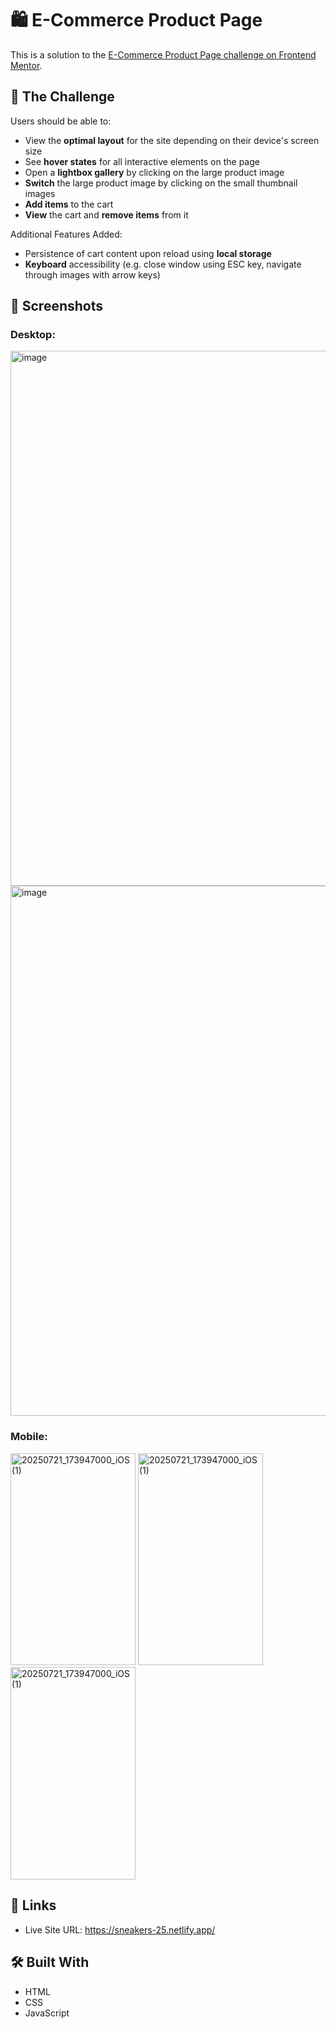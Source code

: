 # 🛍️ E-Commerce Product Page
This is a solution to the [E-Commerce Product Page challenge on Frontend Mentor](https://www.frontendmentor.io/challenges/ecommerce-product-page-UPsZ9MJp6).

## 🎯 The Challenge
Users should be able to:
- View the **optimal layout** for the site depending on their device's screen size
- See **hover states** for all interactive elements on the page
- Open a **lightbox gallery** by clicking on the large product image
- **Switch** the large product image by clicking on the small thumbnail images
- **Add items** to the cart
- **View** the cart and **remove items** from it

Additional Features Added:
- Persistence of cart content upon reload using **local storage**
- **Keyboard** accessibility (e.g. close window using ESC key, navigate through images with arrow keys)

## 📸 Screenshots
### Desktop:
<img width="1630" height="856" alt="image" src="https://github.com/user-attachments/assets/40556be1-71db-4ce4-abb1-55f669250624" />

<img width="1510" height="848" alt="image" src="https://github.com/user-attachments/assets/aacb6dd1-2a0c-4e07-a740-ccaccb0842b5" />

### Mobile:
<img width="200" height="339.6" alt="20250721_173947000_iOS (1)" src="https://github.com/user-attachments/assets/91517623-bdb9-4d4f-91e2-8266d65e8286" />
<img width="200" height="339.6" alt="20250721_173947000_iOS (1)" src="https://github.com/user-attachments/assets/c2bedb0c-788f-4b7d-8e60-de9a85147ebe"/>
<img width="200" height="339.6" alt="20250721_173947000_iOS (1)" src="https://github.com/user-attachments/assets/63908d26-4f2b-4663-a97c-08145f6e2d50"/>


## 🔗 Links
- Live Site URL: https://sneakers-25.netlify.app/

## 🛠️ Built With
- HTML
- CSS
- JavaScript

